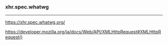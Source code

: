 ### xhr.spec.whatwg
---

https://xhr.spec.whatwg.org/

https://developer.mozilla.org/ja/docs/Web/API/XMLHttpRequest#XMLHttpRequest()



















